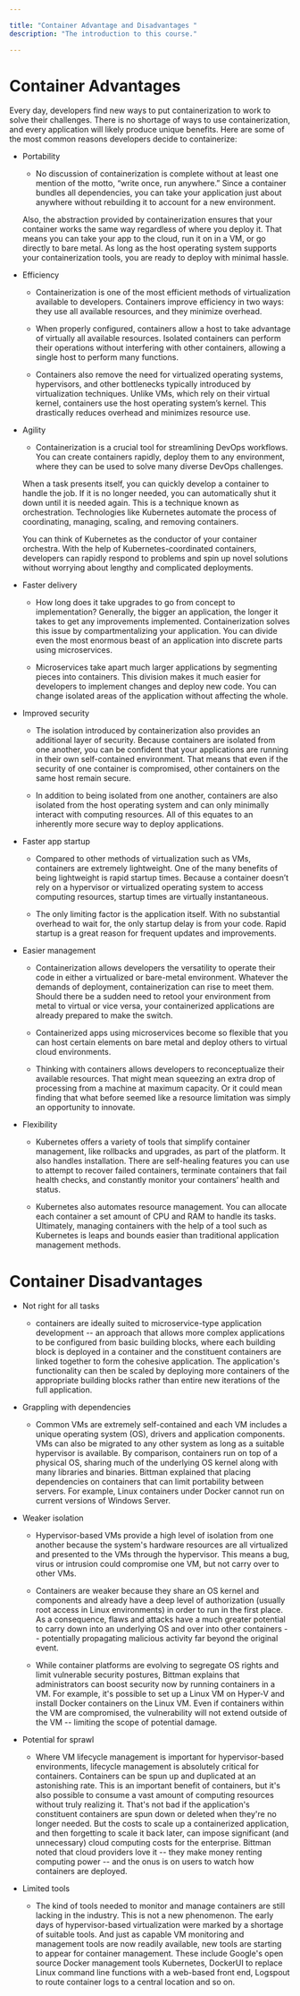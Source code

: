 ```yaml
---

title: "Container Advantage and Disadvantages "
description: "The introduction to this course."

---
```


# Container Advantages 

Every day, developers find new ways to put containerization to work to solve their challenges. There is no shortage of ways to use containerization, and every application will likely produce unique benefits. Here are some of the most common reasons developers decide to containerize:

- Portability
   - No discussion of containerization is complete without at least one mention of the motto, “write once, run anywhere.” Since a container bundles all dependencies, you can take your application just about anywhere without rebuilding it to account for a new environment.

   Also, the abstraction provided by containerization ensures that your container works the same way regardless of where you deploy it. That means you can take your app to the cloud, run it on in a VM, or go directly to bare metal. As long as the host operating system supports your containerization tools, you are ready to deploy with minimal hassle.
- Efficiency
    - Containerization is one of the most efficient methods of virtualization available to developers. Containers improve efficiency in two ways: they use all available resources, and they minimize overhead.

    - When properly configured, containers allow a host to take advantage of virtually all available resources. Isolated containers can perform their operations without interfering with other containers, allowing a single host to perform many functions.

    - Containers also remove the need for virtualized operating systems, hypervisors, and other bottlenecks typically introduced by virtualization techniques. Unlike VMs, which rely on their virtual kernel, containers use the host operating system’s kernel. This drastically reduces overhead and minimizes resource use.
- Agility
    - Containerization is a crucial tool for streamlining DevOps workflows. You can create containers rapidly, deploy them to any environment, where they can be used to solve many diverse DevOps challenges.

     When a task presents itself, you can quickly develop a container to handle the job. If it is no longer needed, you can automatically shut it down until it is needed again. This is a technique known as orchestration. Technologies like Kubernetes automate the process of coordinating, managing, scaling, and removing containers.

     You can think of Kubernetes as the conductor of your container orchestra. With the help of Kubernetes-coordinated containers, developers can rapidly respond to problems and spin up novel solutions without worrying about lengthy and complicated deployments.


- Faster delivery
    - How long does it take upgrades to go from concept to implementation? Generally, the bigger an application, the longer it takes to get any improvements implemented. Containerization solves this issue by compartmentalizing your application. You can divide even the most enormous beast of an application into discrete parts using microservices.

    - Microservices take apart much larger applications by segmenting pieces into containers. This division makes it much easier for developers to implement changes and deploy new code. You can change isolated areas of the application without affecting the whole.
- Improved security
    - The isolation introduced by containerization also provides an additional layer of security. Because containers are isolated from one another, you can be confident that your applications are running in their own self-contained environment. That means that even if the security of one container is compromised, other containers on the same host remain secure.

    - In addition to being isolated from one another, containers are also isolated from the host operating system and can only minimally interact with computing resources. All of this equates to an inherently more secure way to deploy applications.
- Faster app startup
    - Compared to other methods of virtualization such as VMs, containers are extremely lightweight. One of the many benefits of being lightweight is rapid startup times. Because a container doesn’t rely on a hypervisor or virtualized operating system to access computing resources, startup times are virtually instantaneous.

    - The only limiting factor is the application itself. With no substantial overhead to wait for, the only startup delay is from your code. Rapid startup is a great reason for frequent updates and improvements.


- Easier management
   - Containerization allows developers the versatility to operate their code in either a virtualized or bare-metal environment. Whatever the demands of deployment, containerization can rise to meet them. Should there be a sudden need to retool your environment from metal to virtual or vice versa, your containerized applications are already prepared to make the switch.

   - Containerized apps using microservices become so flexible that you can host certain elements on bare metal and deploy others to virtual cloud environments.

   - Thinking with containers allows developers to reconceptualize their available resources. That might mean squeezing an extra drop of processing from a machine at maximum capacity. Or it could mean finding that what before seemed like a resource limitation was simply an opportunity to innovate.


- Flexibility
   - Kubernetes offers a variety of tools that simplify container management, like rollbacks and upgrades, as part of the platform. It also handles installation. There are self-healing features you can use to attempt to recover failed containers, terminate containers that fail health checks, and constantly monitor your containers’ health and status.

   - Kubernetes also automates resource management. You can allocate each container a set amount of CPU and RAM to handle its tasks. Ultimately, managing containers with the help of a tool such as Kubernetes is leaps and bounds easier than traditional application management methods.


# Container Disadvantages

-  Not right for all tasks
   - containers are ideally suited to microservice-type application development -- an approach that allows more complex applications to be configured from basic building blocks, where each building block is deployed in a container and the constituent containers are linked together to form the cohesive application. The application's functionality can then be scaled by deploying more containers of the appropriate building blocks rather than entire new iterations of the full application.
- Grappling with dependencies 
  - Common VMs are extremely self-contained and each VM includes a unique operating system (OS), drivers and application components. VMs can also be migrated to any other system as long as a suitable hypervisor is available. By comparison, containers run on top of a physical OS, sharing much of the underlying OS kernel along with many libraries and binaries. Bittman explained that placing dependencies on containers that can limit portability between servers. For example, Linux containers under Docker cannot run on current versions of Windows Server.
- Weaker isolation
   - Hypervisor-based VMs provide a high level of isolation from one another because the system's hardware resources are all virtualized and presented to the VMs through the hypervisor. This means a bug, virus or intrusion could compromise one VM, but not carry over to other VMs.

   - Containers are weaker because they share an OS kernel and components and already have a deep level of authorization (usually root access in Linux environments) in order to run in the first place. As a consequence, flaws and attacks have a much greater potential to carry down into an underlying OS and over into other containers -- potentially propagating malicious activity far beyond the original event.

   - While container platforms are evolving to segregate OS rights and limit vulnerable security postures, Bittman explains that administrators can boost security now by running containers in a VM. For example, it's possible to set up a Linux VM on Hyper-V and install Docker containers on the Linux VM. Even if containers within the VM are compromised, the vulnerability will not extend outside of the VM -- limiting the scope of potential damage.
- Potential for sprawl
   - Where VM lifecycle management is important for hypervisor-based environments, lifecycle management is absolutely critical for containers. Containers can be spun up and duplicated at an astonishing rate. This is an important benefit of containers, but it's also possible to consume a vast amount of computing resources without truly realizing it. That's not bad if the application's constituent containers are spun down or deleted when they're no longer needed. But the costs to scale up a containerized application, and then forgetting to scale it back later, can impose significant (and unnecessary) cloud computing costs for the enterprise. Bittman noted that cloud providers love it -- they make money renting computing power -- and the onus is on users to watch how containers are deployed.

- Limited tools
   - The kind of tools needed to monitor and manage containers are still lacking in the industry. This is not a new phenomenon. The early days of hypervisor-based virtualization were marked by a shortage of suitable tools. And just as capable VM monitoring and management tools are now readily available, new tools are starting to appear for container management. These include Google's open source Docker management tools Kubernetes, DockerUI to replace Linux command line functions with a web-based front end, Logspout to route container logs to a central location and so on.


